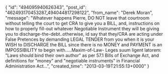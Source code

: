  {
   "id": "494095940626343",
   "post_id": "462493170453287_494044817298122",
   "from_name": "Derek Moran",
   "message": "Whatever happens Pierre, DO NOT leave that courtroom without telling the court to get CRA to give you a BILL, and, instructions on how to properly fill-out whatever Negotiable Instrument they will be giving you to discharge-the-debt..otherwise, id say that they/CRA are acting under False Pretences by demanding LEGAL TENDER from you when it is your WISH to DISCHARGE the BILL since there is no MONEY and PAYMENT is an IMPOSSIBILITY to begin with.....Maxim-of-Law- Leges suum ligent latorem: \"Laws should bind their own author\" as per 57.1 Bills of Exchange Act, and definitions for \"money\" and \"negotiable instruments\" in Financial Administration Act...",
   "created_time": "2013-03-19T21:55:13+0000"
 }
